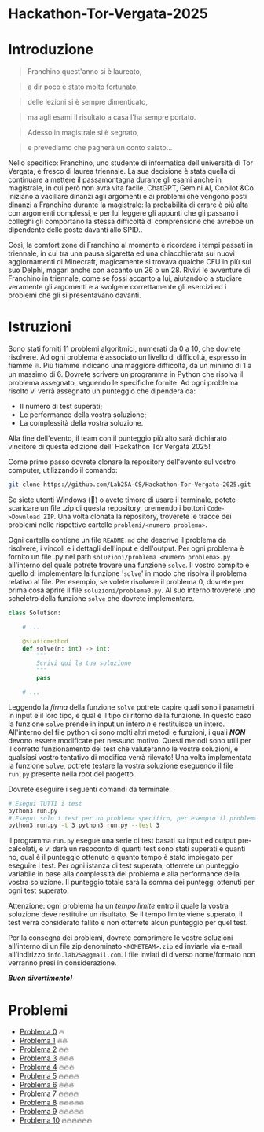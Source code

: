 # Hackathon-Tor-Vergata-2025

# Introduzione 

>Franchino quest'anno si è laureato, 

>a dir poco è stato molto fortunato, 

>delle lezioni si è sempre dimenticato, 

>ma agli esami il risultato a casa l'ha sempre portato. 

>Adesso in magistrale si è segnato, 

>e prevediamo che pagherà un conto salato... 

Nello specifico: Franchino, uno studente di informatica dell'università di Tor Vergata, è fresco di laurea triennale. La sua decisione è stata quella di continuare a mettere il passamontagna durante gli esami anche in magistrale, in cui però non avrà vita facile. 
ChatGPT, Gemini AI, Copilot &Co iniziano a vacillare dinanzi agli argomenti e ai problemi che vengono posti dinanzi a Franchino durante la magistrale: la probabilità di errare è più alta con argomenti complessi, e per lui leggere gli appunti che gli passano i colleghi gli comportano la stessa difficoltà di comprensione che avrebbe un dipendente delle poste davanti allo SPID.. 

Così, la comfort zone di Franchino al momento è ricordare i tempi passati in triennale, in cui tra una pausa sigaretta ed una chiacchierata sui nuovi aggiornamenti di Minecraft, magicamente si trovava qualche CFU in più sul suo Delphi, magari anche con accanto un 26 o un 28. Rivivi le avventure di Franchino in triennale, come se fossi accanto a lui, aiutandolo a studiare veramente gli argomenti e a svolgere correttamente gli esercizi ed i problemi che gli si presentavano davanti. 
# Istruzioni 

Sono stati forniti 11 problemi algoritmici, numerati da 0 a 10, che dovrete risolvere. Ad ogni problema è associato un livello di difficoltà, espresso in fiamme 🔥. Più fiamme indicano una maggiore difficoltà, da un minimo di 1 a un massimo di 6. Dovrete scrivere un programma in Python che risolva il problema assegnato, seguendo le specifiche fornite. Ad ogni problema risolto vi verrà assegnato un punteggio che dipenderà da: 
- Il numero di test superati; 
- Le performance della vostra soluzione; 
- La complessità della vostra soluzione. 

Alla fine dell'evento, il team con il punteggio più alto sarà dichiarato vincitore di questa edizione dell' Hackathon Tor Vergata 2025! 

Come primo passo dovrete clonare la repository dell'evento sul vostro computer, utilizzando il comando:

```bash 
git clone https://github.com/Lab25A-CS/Hackathon-Tor-Vergata-2025.git
```

Se siete utenti Windows (🐣) o avete timore di usare il terminale, potete scaricare un file .zip di questa repository, premendo i bottoni `Code->Download ZIP`. Una volta clonata la repository, troverete le tracce dei problemi nelle rispettive cartelle `problemi/<numero problema>`.

Ogni cartella contiene un file `README.md` che descrive il problema da risolvere, i vincoli e i dettagli dell'input e dell'output. 
Per ogni problema è fornito un file .py nel path `soluzioni/problema <numero problema>.py` all'interno del quale potrete trovare una funzione `solve`. Il vostro compito è quello di implementare la funzione '`solve`' in modo che risolva il problema relativo al file. Per esempio, se volete risolvere il problema 0, dovrete per prima cosa aprire il file `soluzioni/problema0.py`. Al suo interno troverete uno scheletro della funzione `solve` che dovrete implementare.

```python 
class Solution:

    # ...

    @staticmethod
    def solve(n: int) -> int:
        """
        Scrivi qui la tua soluzione
        """
        pass

    # ...
```

Leggendo la *firma* della funzione `solve` potrete capire quali sono i parametri in input e il loro tipo, e qual è il tipo di ritorno della funzione. In questo caso la funzione `solve` prende in input un intero $n$ e restituisce un intero. All'interno del file python ci sono molti altri metodi e funzioni, i quali ***NON*** devono essere modificate per nessuno motivo. Questi metodi sono utili per il corretto funzionamento dei test che valuteranno le vostre soluzioni, e qualsiasi vostro tentativo di modifica verrà rilevato! Una volta implementata la funzione `solve`, potrete testare la vostra soluzione eseguendo il file `run.py` presente nella root del progetto.

Dovrete eseguire i seguenti comandi da terminale:
```bash 
# Esegui TUTTI i test 
python3 run.py 
# Esegui solo i test per un problema specifico, per esempio il problema 3 
python3 run.py -t 3 python3 run.py --test 3 
```

Il programma `run.py` esegue una serie di test basati su input ed output pre-calcolati, e vi darà un resoconto di quanti test sono stati superati e quanti no, qual è il punteggio ottenuto e quanto tempo è stato impiegato per eseguire i test. Per ogni istanza di test superata, otterrete un punteggio variabile in base alla complessità del problema e alla performance della vostra soluzione. Il punteggio totale sarà la somma dei punteggi ottenuti per ogni test superato. 

Attenzione: ogni problema ha un *tempo limite* entro il quale la vostra soluzione deve restituire un risultato. Se il tempo limite viene superato, il test verrà considerato fallito e non otterrete alcun punteggio per quel test. 

Per la consegna dei problemi, dovrete comprimere le vostre soluzioni all'interno di un file zip denominato `<NOMETEAM>.zip` ed inviarle via e-mail all'indirizzo `info.lab25a@gmail.com`. I file inviati di diverso nome/formato non verranno presi in considerazione.

***Buon divertimento!*** 

# Problemi


- [Problema 0](problemi/00/README.md) 🔥
- [Problema 1](problemi/01/README.md) 🔥🔥
- [Problema 2](problemi/02/README.md) 🔥🔥
- [Problema 3](problemi/03/README.md) 🔥🔥🔥
- [Problema 4](problemi/04/README.md) 🔥🔥🔥
- [Problema 5](problemi/05/README.md) 🔥🔥🔥🔥
- [Problema 6](problemi/06/README.md) 🔥🔥🔥
- [Problema 7](problemi/07/README.md) 🔥🔥🔥🔥
- [Problema 8](problemi/08/README.md) 🔥🔥🔥🔥🔥
- [Problema 9](problemi/09/README.md) 🔥🔥🔥🔥🔥
- [Problema 10](problemi/10/README.md) 🔥🔥🔥🔥🔥🔥
